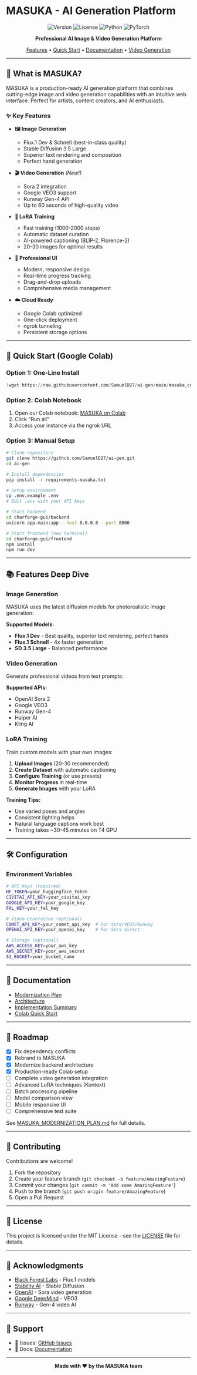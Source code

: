 # MASUKA - AI Generation Platform

<div align="center">

![Version](https://img.shields.io/badge/version-2.0.0-blue.svg)
![License](https://img.shields.io/badge/license-MIT-green.svg)
![Python](https://img.shields.io/badge/python-3.10+-blue.svg)
![PyTorch](https://img.shields.io/badge/pytorch-2.5.1-red.svg)

**Professional AI Image & Video Generation Platform**

[Features](#features) •
[Quick Start](#quick-start) •
[Documentation](#documentation) •
[Video Generation](#video-generation)

</div>

---

## 🎨 What is MASUKA?

MASUKA is a production-ready AI generation platform that combines cutting-edge image and video generation capabilities with an intuitive web interface. Perfect for artists, content creators, and AI enthusiasts.

### ✨ Key Features

- **🖼️ Image Generation**
  - Flux.1 Dev & Schnell (best-in-class quality)
  - Stable Diffusion 3.5 Large
  - Superior text rendering and composition
  - Perfect hand generation

- **🎬 Video Generation** *(New!)*
  - Sora 2 integration
  - Google VEO3 support
  - Runway Gen-4 API
  - Up to 60 seconds of high-quality video

- **🎯 LoRA Training**
  - Fast training (1000-2000 steps)
  - Automatic dataset curation
  - AI-powered captioning (BLIP-2, Florence-2)
  - 20-30 images for optimal results

- **🎨 Professional UI**
  - Modern, responsive design
  - Real-time progress tracking
  - Drag-and-drop uploads
  - Comprehensive media management

- **☁️ Cloud Ready**
  - Google Colab optimized
  - One-click deployment
  - ngrok tunneling
  - Persistent storage options

---

## 🚀 Quick Start (Google Colab)

### Option 1: One-Line Install

```python
!wget https://raw.githubusercontent.com/SamuelD27/ai-gen/main/masuka_colab_setup.py && python masuka_colab_setup.py
```

### Option 2: Colab Notebook

1. Open our Colab notebook: [MASUKA on Colab](./ai_gen_colab.ipynb)
2. Click "Run all"
3. Access your instance via the ngrok URL

### Option 3: Manual Setup

```bash
# Clone repository
git clone https://github.com/SamuelD27/ai-gen.git
cd ai-gen

# Install dependencies
pip install -r requirements-masuka.txt

# Setup environment
cp .env.example .env
# Edit .env with your API keys

# Start backend
cd charforge-gui/backend
uvicorn app.main:app --host 0.0.0.0 --port 8000

# Start frontend (new terminal)
cd charforge-gui/frontend
npm install
npm run dev
```

---

## 📚 Features Deep Dive

### Image Generation

MASUKA uses the latest diffusion models for photorealistic image generation:

**Supported Models:**
- **Flux.1 Dev** - Best quality, superior text rendering, perfect hands
- **Flux.1 Schnell** - 4x faster generation
- **SD 3.5 Large** - Balanced performance

### Video Generation

Generate professional videos from text prompts:

**Supported APIs:**
- OpenAI Sora 2
- Google VEO3
- Runway Gen-4
- Haiper AI
- Kling AI

### LoRA Training

Train custom models with your own images:

1. **Upload Images** (20-30 recommended)
2. **Create Dataset** with automatic captioning
3. **Configure Training** (or use presets)
4. **Monitor Progress** in real-time
5. **Generate Images** with your LoRA

**Training Tips:**
- Use varied poses and angles
- Consistent lighting helps
- Natural language captions work best
- Training takes ~30-45 minutes on T4 GPU

---

## 🛠️ Configuration

### Environment Variables

```bash
# API Keys (required)
HF_TOKEN=your_huggingface_token
CIVITAI_API_KEY=your_civitai_key
GOOGLE_API_KEY=your_google_key
FAL_KEY=your_fal_key

# Video Generation (optional)
COMET_API_KEY=your_comet_api_key  # For Sora/VEO3/Runway
OPENAI_API_KEY=your_openai_key    # For Sora direct

# Storage (optional)
AWS_ACCESS_KEY=your_aws_key
AWS_SECRET_KEY=your_aws_secret
S3_BUCKET=your_bucket_name
```

---

## 📖 Documentation

- [Modernization Plan](./MASUKA_MODERNIZATION_PLAN.md)
- [Architecture](./ARCHITECTURE.md)
- [Implementation Summary](./IMPLEMENTATION_SUMMARY.md)
- [Colab Quick Start](./COLAB_QUICKSTART.md)

---

## 🎯 Roadmap

- [x] Fix dependency conflicts
- [x] Rebrand to MASUKA
- [x] Modernize backend architecture
- [x] Production-ready Colab setup
- [ ] Complete video generation integration
- [ ] Advanced LoRA techniques (Kontext)
- [ ] Batch processing pipeline
- [ ] Model comparison view
- [ ] Mobile responsive UI
- [ ] Comprehensive test suite

See [MASUKA_MODERNIZATION_PLAN.md](./MASUKA_MODERNIZATION_PLAN.md) for full details.

---

## 🤝 Contributing

Contributions are welcome!

1. Fork the repository
2. Create your feature branch (`git checkout -b feature/AmazingFeature`)
3. Commit your changes (`git commit -m 'Add some AmazingFeature'`)
4. Push to the branch (`git push origin feature/AmazingFeature`)
5. Open a Pull Request

---

## 📝 License

This project is licensed under the MIT License - see the [LICENSE](LICENSE) file for details.

---

## 🙏 Acknowledgments

- [Black Forest Labs](https://blackforestlabs.ai/) - Flux.1 models
- [Stability AI](https://stability.ai/) - Stable Diffusion
- [OpenAI](https://openai.com/) - Sora video generation
- [Google DeepMind](https://deepmind.google/) - VEO3
- [Runway](https://runwayml.com/) - Gen-4 video AI

---

## 💬 Support

- 🐛 Issues: [GitHub Issues](https://github.com/SamuelD27/ai-gen/issues)
- 📖 Docs: [Documentation](./docs/)

---

<div align="center">

**Made with ❤️ by the MASUKA team**

</div>
